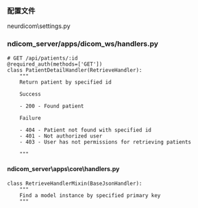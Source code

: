 ### 配置文件
neurdicom\settings.py


### ndicom_server/apps/dicom_ws/handlers.py

```
# GET /api/patients/:id
@required_auth(methods=['GET'])
class PatientDetailHandler(RetrieveHandler):
    """
    Return patient by specified id

    Success

    - 200 - Found patient

    Failure

    - 404 - Patient not found with specified id
    - 401 - Not authorized user
    - 403 - User has not permissions for retrieving patients

    """
```


#### ndicom_server\apps\core\handlers.py

```
class RetrieveHandlerMixin(BaseJsonHandler):
    """
    Find a model instance by specified primary key
    """
```